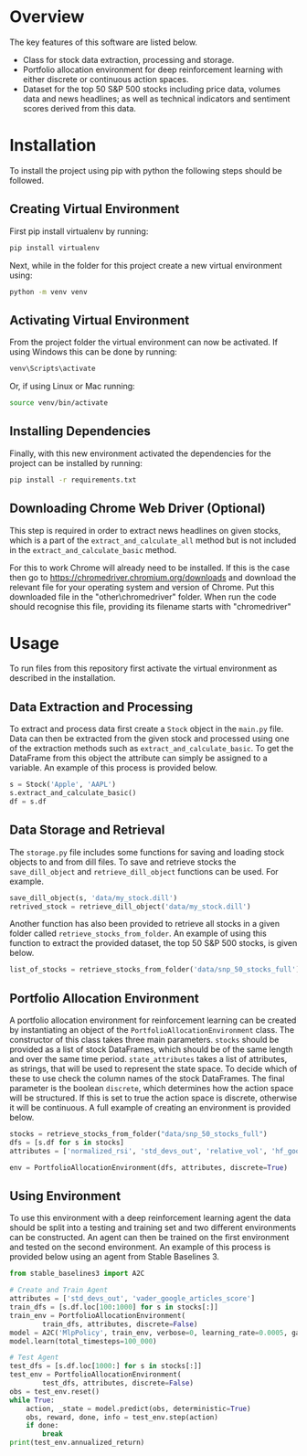 # Overview

The key features of this software are listed below.

- Class for stock data extraction, processing and storage.
- Portfolio allocation environment for deep reinforcement learning with either discrete or continuous action spaces.
- Dataset for the top 50 S&P 500 stocks including price data, volumes data and news headlines; as well as technical indicators and sentiment scores derived from this data.

# Installation

To install the project using pip with python the following steps should be followed.

## Creating Virtual Environment

First pip install virtualenv by running:

```bash
pip install virtualenv
```

Next, while in the folder for this project create a new virtual environment using:

```bash
python -m venv venv
```

## Activating Virtual Environment

From the project folder the virtual environment can now be activated. If using Windows this can be done by running:

```bash
venv\Scripts\activate
```
Or, if using Linux or Mac running:

```bash
source venv/bin/activate
```

## Installing Dependencies

Finally, with this new environment activated the dependencies for the project can be installed by running:

```bash
pip install -r requirements.txt
```

## Downloading Chrome Web Driver (Optional)
This step is required in order to extract news headlines on given stocks, which is a part of the `extract_and_calculate_all` method but is not included in the `extract_and_calculate_basic` method.

For this to work Chrome will already need to be installed. If this is the case then go to https://chromedriver.chromium.org/downloads and download the relevant file for your operating system and version of Chrome. Put this downloaded file in the "other\chromedriver" folder. When run the code should recognise this file, providing its filename starts with "chromedriver"

# Usage

To run files from this repository first activate the virtual environment as described in the installation.

## Data Extraction and Processing

To extract and process data first create a `Stock` object in the `main.py` file. Data can then be extracted from the given stock and processed using one of the extraction methods such as `extract_and_calculate_basic`. To get the DataFrame from this object the attribute can simply be assigned to a variable. An example of this process is provided below.

```python
s = Stock('Apple', 'AAPL')
s.extract_and_calculate_basic()
df = s.df
```

## Data Storage and Retrieval

The `storage.py` file includes some functions for saving and loading stock objects to and from dill files. To save and retrieve stocks the `save_dill_object` and `retrieve_dill_object` functions can be used. For example.

```python
save_dill_object(s, 'data/my_stock.dill')
retrived_stock = retrieve_dill_object('data/my_stock.dill')
```
Another function has also been provided to retrieve all stocks in a given folder called `retrieve_stocks_from_folder`. An example of using this function to extract the provided dataset, the top 50 S&P 500 stocks, is given below.

```python
list_of_stocks = retrieve_stocks_from_folder('data/snp_50_stocks_full')
```

## Portfolio Allocation Environment

A portfolio allocation environment for reinforcement learning can be created by instantiating an object of the `PortfolioAllocationEnvironment` class. The constructor of this class takes three main parameters. `stocks` should be provided as a list of stock DataFrames, which should be of the same length and over the same time period. `state_attributes` takes a list of attributes, as strings, that will be used to represent the state space. To decide which of these to use check the column names of the stock DataFrames. The final parameter is the boolean `discrete`, which determines how the action space will be structured. If this is set to true the action space is discrete, otherwise it will be continuous. A full example of creating an environment is provided below.

```python
stocks = retrieve_stocks_from_folder("data/snp_50_stocks_full")
dfs = [s.df for s in stocks]
attributes = ['normalized_rsi', 'std_devs_out', 'relative_vol', 'hf_google_articles_score', 'vader_google_articles_score', 'ranking_score']

env = PortfolioAllocationEnvironment(dfs, attributes, discrete=True)
```

## Using Environment

To use this environment with a deep reinforcement learning agent the data should be split into a testing and training set and two different environments can be constructed. An agent can then be trained on the first environment and tested on the second environment. An example of this process is provided below using an agent from Stable Baselines 3.

```python
from stable_baselines3 import A2C

# Create and Train Agent
attributes = ['std_devs_out', 'vader_google_articles_score']
train_dfs = [s.df.loc[100:1000] for s in stocks[:]]
train_env = PortfolioAllocationEnvironment(
        train_dfs, attributes, discrete=False)
model = A2C('MlpPolicy', train_env, verbose=0, learning_rate=0.0005, gamma=0)
model.learn(total_timesteps=100_000)

# Test Agent
test_dfs = [s.df.loc[1000:] for s in stocks[:]]
test_env = PortfolioAllocationEnvironment(
        test_dfs, attributes, discrete=False)
obs = test_env.reset()
while True:
    action, _state = model.predict(obs, deterministic=True)
    obs, reward, done, info = test_env.step(action)
    if done:
        break
print(test_env.annualized_return)
```
